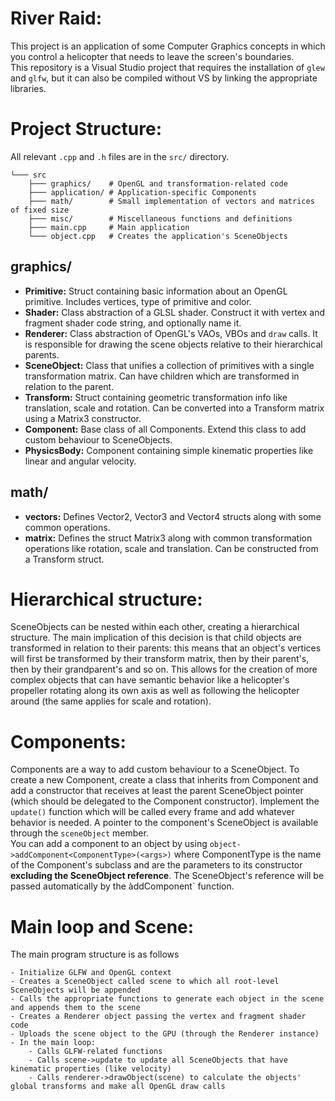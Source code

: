 ﻿# River Raid:
This project is an application of some Computer Graphics concepts in which you control
a helicopter that needs to leave the screen's boundaries.  
This repository is a Visual Studio project that requires the installation of `glew` and `glfw`, but it can also be
compiled without VS by linking the appropriate libraries.

# Project Structure:  
All relevant `.cpp` and `.h` files are in the `src/` directory.
```
└─── src
    ├─── graphics/    # OpenGL and transformation-related code
    ├─── application/ # Application-specific Components
    ├─── math/        # Small implementation of vectors and matrices of fixed size
    ├─── misc/        # Miscellaneous functions and definitions
    ├─── main.cpp     # Main application
    └─── object.cpp   # Creates the application's SceneObjects

```
## graphics/
- **Primitive:** Struct containing basic information about an OpenGL primitive. Includes vertices, type of primitive and color.
- **Shader:** Class abstraction of a GLSL shader. Construct it with vertex and fragment shader code string, and optionally name it.
- **Renderer:** Class abstraction of OpenGL's VAOs, VBOs and `draw` calls. It is responsible for drawing the scene objects relative to their hierarchical parents.
- **SceneObject:**  Class that unifies a collection of primitives with a single transformation matrix. Can have children which are transformed in relation to the parent.
- **Transform:** Struct containing geometric transformation info like translation, scale and rotation. Can be converted into a Transform matrix using a Matrix3 constructor.
- **Component:** Base class of all Components. Extend this class to add custom behaviour to SceneObjects.
- **PhysicsBody:** Component containing simple kinematic properties like linear and angular velocity.

## math/
- **vectors:** Defines Vector2, Vector3 and Vector4 structs along with some common operations.
- **matrix:** Defines the struct Matrix3 along with common transformation operations like rotation, scale and translation. Can be constructed from a Transform struct.

# Hierarchical structure:
SceneObjects can be nested within each other, creating a hierarchical structure.
The main implication of this decision is that child objects are transformed in relation to their parents: this means that an object's vertices will first
be transformed by their transform matrix, then by their parent's, then by their grandparent's and so on. This allows for the creation of more complex objects
that can have semantic behavior like a helicopter's propeller rotating along its own axis as well
as following the helicopter around (the same applies for scale and rotation).

# Components:
Components are a way to add custom behaviour to a SceneObject. To create a new Component, create a class that inherits from Component and
add a constructor that receives at least the parent SceneObject pointer (which should be delegated to the Component constructor). Implement the
`update()` function which will be called every frame and add whatever behavior is needed. A pointer to the component's SceneObject is available
through the `sceneObject` member.  
You can add a component to an object by using
```object->addComponent<ComponentType>(<args>)```
where ComponentType is the name of the Component's subclass and <args> are the parameters to its constructor **excluding the SceneObject reference**.
The SceneObject's reference will be passed automatically by the àddComponent` function.


# Main loop and Scene:
The main program structure is as follows
```
- Initialize GLFW and OpenGL context
- Creates a SceneObject called scene to which all root-level SceneObjects will be appended
- Calls the appropriate functions to generate each object in the scene and appends them to the scene
- Creates a Renderer object passing the vertex and fragment shader code
- Uploads the scene object to the GPU (through the Renderer instance)
- In the main loop:
    - Calls GLFW-related functions
    - Calls scene->update to update all SceneObjects that have kinematic properties (like velocity)
    - Calls renderer->drawObject(scene) to calculate the objects' global transforms and make all OpenGL draw calls
```